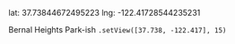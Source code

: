 
lat: 37.73844672495223
lng: -122.41728544235231

Bernal Heights Park-ish
`.setView([37.738, -122.417], 15)`